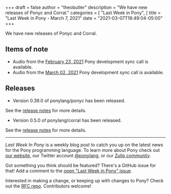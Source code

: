 +++
draft = false
author = "theobutler"
description = "We have new releases of Ponyc and Corral."
categories = [
    "Last Week in Pony",
]
title = "Last Week in Pony - March 7, 2021"
date = "2021-03-07T18:49:04-05:00"
+++

We have new releases of Ponyc and Corral.
<!--more-->

## Items of note

- Audio from the [February 23, 2021](https://sync-recordings.ponylang.io/r/2021_02_23.m4a) Pony development sync call is available.
- Audio from the [March 02, 2021](https://sync-recordings.ponylang.io/r/2021_03_02.m4a) Pony development sync call is available.

## Releases

- Version 0.39.0 of ponylang/ponyc has been released.

See the [release notes](https://github.com/ponylang/ponyc/releases/tag/0.39.0) for more details.

- Version 0.5.0 of ponylang/corral has been released.

See the [release notes](https://github.com/ponylang/corral/releases/tag/0.5.0) for more details.

---

_Last Week In Pony_ is a weekly blog post to catch you up on the latest news for the Pony programming language. To learn more about Pony check out [our website](https://ponylang.io), our Twitter account [@ponylang](https://twitter.com/ponylang), or our [Zulip community](https://ponylang.zulipchat.com).

Got something you think should be featured? There's a GitHub issue for that! Add a comment to the [open "Last Week in Pony" issue](https://github.com/ponylang/ponylang.github.io/issues?q=is%3Aissue+is%3Aopen+label%3Alast-week-in-pony).

Interested in making a change, or keeping up with changes to Pony? Check out the [RFC repo](https://github.com/ponylang/rfcs). Contributors welcome!
